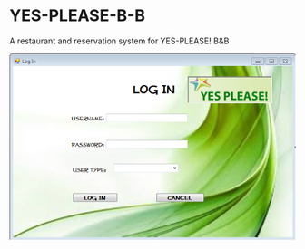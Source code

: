 # YES-PLEASE-B-B
A restaurant and reservation system for YES-PLEASE! B&B

![User Login interface](https://github.com/Shisso23/YES-PLEASE-B-B/blob/master/images/Login.png)
